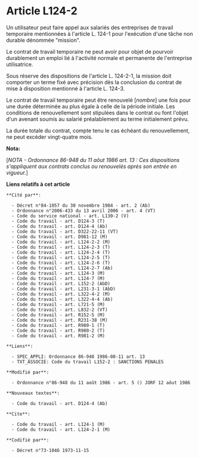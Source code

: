 # Article L124-2

Un utilisateur peut faire appel aux salariés des entreprises de travail temporaire mentionnées à l'article L. 124-1 pour
l'exécution d'une tâche non durable dénommée "mission".

Le contrat de travail temporaire ne peut avoir pour objet de pourvoir durablement un emploi lié à l'activité normale et
permanente de l'entreprise utilisatrice.

Sous réserve des dispositions de l'article L. 124-2-1, la mission doit comporter un terme fixé avec précision dès la
conclusion du contrat de mise à disposition mentionné à l'article L. 124-3.

Le contrat de travail temporaire peut être renouvelé [*nombre*] une fois pour une durée déterminée au plus égale à celle de
la période initiale. Les conditions de renouvellement sont stipulées dans le contrat ou font l'objet d'un avenant soumis au
salarié préalablement au terme initialement prévu.

La durée totale du contrat, compte tenu le cas échéant du renouvellement, ne peut excéder vingt-quatre mois.

**Nota:**

[*NOTA - Ordonnance 86-948 du 11 aôut 1986 art. 13 : Ces dispositions s'appliquent aux contrats conclus ou renouvelés après
son entrée en vigueur.*]

**Liens relatifs à cet article**

	**Cité par**:

	  - Décret n°84-1057 du 30 novembre 1984 - art. 2 (Ab)
	  - Ordonnance n°2006-433 du 13 avril 2006 - art. 4 (VT)
	  - Code du service national - art. L130-2 (V)
	  - Code du travail - art. D124-3 (T)
	  - Code du travail - art. D124-4 (Ab)
	  - Code du travail - art. D322-22-11 (VT)
	  - Code du travail - art. D981-12 (M)
	  - Code du travail - art. L124-2-2 (M)
	  - Code du travail - art. L124-2-3 (T)
	  - Code du travail - art. L124-2-4 (T)
	  - Code du travail - art. L124-2-5 (T)
	  - Code du travail - art. L124-2-6 (T)
	  - Code du travail - art. L124-2-7 (Ab)
	  - Code du travail - art. L124-3 (M)
	  - Code du travail - art. L124-7 (M)
	  - Code du travail - art. L152-2 (AbD)
	  - Code du travail - art. L231-3-1 (AbD)
	  - Code du travail - art. L322-4-2 (M)
	  - Code du travail - art. L322-4-4 (Ab)
	  - Code du travail - art. L721-5 (M)
	  - Code du travail - art. L832-2 (VT)
	  - Code du travail - art. R152-5 (M)
	  - Code du travail - art. R231-38 (M)
	  - Code du travail - art. R980-1 (T)
	  - Code du travail - art. R980-2 (T)
	  - Code du travail - art. R981-2 (M)

	**Liens**:

	  - SPEC_APPLI: Ordonnance 86-948 1986-08-11 art. 13
	  - TXT_ASSOCIE: Code du travail L152-2 : SANCTIONS PENALES

	**Modifié par**:

	  - Ordonnance n°86-948 du 11 août 1986 - art. 5 () JORF 12 aôut 1986

	**Nouveaux textes**:

	  - Code du travail - art. D124-4 (Ab)

	**Cite**:

	  - Code du travail - art. L124-1 (M)
	  - Code du travail - art. L124-2-1 (M)

	**Codifié par**:

	  - Décret n°73-1046 1973-11-15
